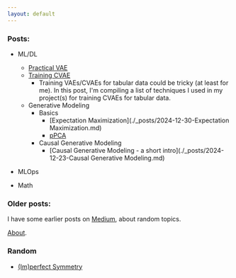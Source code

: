 ```yaml
---
layout: default
---
```

<!-- # Vinura Galwaduge

Welcome to My Blog. -->

### Posts:

- ML/DL
    - [Practical VAE](./404)
    - [Training CVAE](./404)
        - Training VAEs/CVAEs for tabular data could be tricky (at least for me). In this post, I'm compiling a list of techniques I used in my project(s) for training CVAEs for tabular data.
    - Generative Modeling
        - Basics
            - [Expectation Maximization](./_posts/2024-12-30-Expectation Maximization.md)
            - [pPCA](./404)
        - Causal Generative Modeling
            - [Causal Generative Modeling - a short intro](./_posts/2024-12-23-Causal Generative Modeling.md)

- MLOps

- Math

### Older posts:

I have some earlier posts on [Medium](https://vinurad13.medium.com/), about random topics.

[About](./about).

### Random

- [(Im)perfect Symmetry](./random/2024-11-03-Pinery.md)

<script type="text/javascript" id="clustrmaps" src="//clustrmaps.com/map_v2.js?d=IS68amXisjjj1NtFb9AlJdM9_8-mOlbdvYSWGaYr204&cl=ffffff&w=a"></script>

